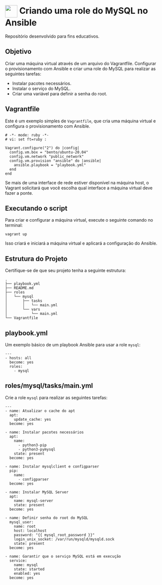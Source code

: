 <h1>
    <a href="https://www.dio.me/">
     <img align="center" width="40px" src="https://www.ansible.com/images/project-logos/ansible-core.svg"></a>
    <span> Criando uma role do MySQL no Ansible</span>
</h1>

Repositório desenvolvido para fins educativos.

## Objetivo

Criar uma máquina virtual através de um arquivo do Vagrantfile. Configurar o provisionamento com Ansible e criar uma role do MySQL para realizar as seguintes tarefas:

- Instalar pacotes necessários.
- Instalar o serviço do MySQL.
- Criar uma variável para definir a senha do root.

## Vagrantfile

Este é um exemplo simples de `Vagrantfile`, que cria uma máquina virtual e configura o provisionamento com Ansible.

```
# -*- mode: ruby -*-
# vi: set ft=ruby :

Vagrant.configure("2") do |config|
  config.vm.box = "bento/ubuntu-20.04"
  config.vm.network "public_network"
  config.vm.provision "ansible" do |ansible|
    ansible.playbook = "playbook.yml"
  end
end
```

Se mais de uma interface de rede estiver disponível na máquina host, o Vagrant solicitará que você escolha qual interface a máquina virtual deve fazer a ponte.

## Executando o script

Para criar e configurar a máquina virtual, execute o seguinte comando no terminal:

```
vagrant up
```

Isso criará e iniciará a máquina virtual e aplicará a configuração do Ansible.

## Estrutura do Projeto

Certifique-se de que seu projeto tenha a seguinte estrutura:

```
.
├── playbook.yml
├── README.md
├── roles
│   └── mysql
│       ├── tasks
│       │   └── main.yml
│       └── vars
│           └── main.yml
└── Vagrantfile
```

## playbook.yml

Um exemplo básico de um playbook Ansible para usar a role `mysql`:

```
---
- hosts: all
  become: yes
  roles:
    - mysql
```

## roles/mysql/tasks/main.yml

Crie a role `mysql` para realizar as seguintes tarefas:

```
---
- name: Atualizar o cache do apt
  apt:
    update_cache: yes
  become: yes

- name: Instalar pacotes necessários
  apt:
    name:
      - python3-pip
      - python3-pymysql
    state: present
  become: yes

- name: Instalar mysqlclient e configparser
  pip:
    name: 
      - configparser
  become: yes

- name: Instalar MySQL Server
  apt:
    name: mysql-server
    state: present
  become: yes

- name: Definir senha do root do MySQL
  mysql_user:
    name: root
    host: localhost
    password: "{{ mysql_root_password }}"
    login_unix_socket: /var/run/mysqld/mysqld.sock
    state: present
  become: yes

- name: Garantir que o serviço MySQL está em execução
  service:
    name: mysql
    state: started
    enabled: yes
  become: yes
  ```